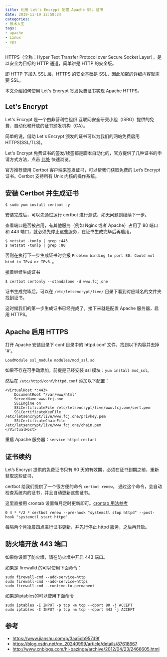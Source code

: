 ```yaml
---
title: 利用 Let's Encrypt 配置 Apache SSL 证书
date: 2019-11-19 12:58:24
categories:
- 技术人生
tags:
- apache
- Linux
- vps
---
```


HTTPS（全称：Hyper Text Transfer Protocol over Secure Socket Layer），是以安全为目标的 HTTP 通道，简单讲是 HTTP 的安全版。

即 HTTP 下加入 SSL 层，HTTPS 的安全基础是 SSL，因此加密的详细内容就需要 SSL。

本文介绍如何使用 Let's Encrypt 签发免费证书实现 Apache HTTPS。

<!-- more -->

## Let's Encrypt

Let's Encrypt 是一个由非营利性组织 互联网安全研究小组（ISRG）提供的免费、自动化和开放的证书颁发机构（CA）。

简单的说，借助 Let's Encrypt 颁发的证书可以为我们的网站免费启用 HTTPS(SSL/TLS)。

Let's Encrypt 免费证书的签发/续签都是脚本自动化的，官方提供了几种证书的申请方式方法，点击 [此处](https://letsencrypt.org/docs/client-options/) 快速浏览。

官方推荐使用 Certbot 客户端来签发证书，可以帮我们获取免费的 Let’s Encrypt 证书。Certbot 支持所有 Unix 内核的操作系统。

## 安装 Certbot 并生成证书

```
$ sudo yum install certbot -y
```

安装完成后，可以先通过运行 certbot 进行测试，如无问题则继续下一步。

查看端口是否被占用，有其他服务（例如 Nginx 或者 Apache）占用了 80 端口和 443 端口，就必须先停止这些服务，在证书生成完毕后再启用。
```
$ netstat -tunlp | grep :443
$ netstat -tunlp | grep :80
```

否则在执行下一步生成证书时会报 `Problem binding to port 80: Could not bind to IPv4 or IPv6.`。

接着继续生成证书
```
$ certbot certonly --standalone -d www.fcj.one
```

证书生成完毕后，可以在 `/etc/letsencrypt/live/` 目录下看到对应域名的文件夹找到证书。

这时候我们的第一步生成证书已经完成了，接下来就是配置 Apache 服务器，启用 HTTPS。

## Apache 启用 HTTPS

打开 Apache 安装目录下 conf 目录中的 httpd.conf 文件，找到以下内容并去掉 '#'。

```
LoadModule ssl_module modules/mod_ssl.so
```
如果不存在可手动添加，前提是已经安装 ssl 模块：`yum install mod_ssl`。

然后在 `/etc/httpd/conf/httpd.conf` 添加以下配置：

```
<VirtualHost *:443>
    DocumentRoot "/var/www/html"
    ServerName www.fcj.one
    SSLEngine on
    SSLCertificateFile /etc/letsencrypt/live/www.fcj.one/cert.pem
    SSLCertificateKeyFile /etc/letsencrypt/live/www.fcj.one/privkey.pem
    SSLCertificateChainFile /etc/letsencrypt/live/www.fcj.one/chain.pem
</VirtualHost>
```

重启 Apache 服务器：`service httpd restart`

## 证书续约

Let’s Encrypt 提供的免费证书只有 90 天的有效期，必须在证书到期之前，重新获取这些证书，

certbot 给我们提供了一个很方便的命令 `certbot renew`。 通过这个命令，会自动检查系统内的证书，并且自动更新这些证书。

这里直接用 crontab 设置每月定时更新即可。[crontab 用法参考](http://blog.fcj.one/centos-crontab.html)

```
0 4 * */2 * certbot renew --pre-hook "systemctl stop httpd" --post-hook "systemctl start httpd"
```

每隔两个月凌晨四点进行证书更新，并先行停止 httpd 服务，之后再开启。

## 防火墙开放 443 端口

如果你设置了防火墙，请在防火墙中开启 443 端口。

如果是 firewalld 的可以使用下面命令：
```
sudo firewall-cmd --add-service=http
sudo firewall-cmd --add-service=https
sudo firewall-cmd --runtime-to-permanent
```

如果是iptables的可以使用下面命令
```
sudo iptables -I INPUT -p tcp -m tcp --dport 80 -j ACCEPT
sudo iptables -I INPUT -p tcp -m tcp --dport 443 -j ACCEPT
```

## 参考

- https://www.jianshu.com/p/3aa5cb957d9f
- https://blog.csdn.net/qq_20240999/article/details/87618667
- http://www.cnblogs.com/hi-bazinga/archive/2012/04/23/2466605.html
